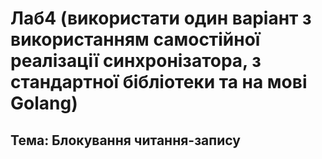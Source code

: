 # Лаб4 (використати один варіант з використанням самостійної реалізації синхронізатора, з стандартної бібліотеки та на мові Golang)
## Тема: Блокування читання-запису